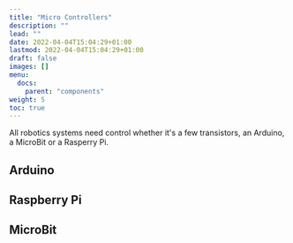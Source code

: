 ```yaml
---
title: "Micro Controllers"
description: ""
lead: ""
date: 2022-04-04T15:04:29+01:00
lastmod: 2022-04-04T15:04:29+01:00
draft: false
images: []
menu:
  docs:
    parent: "components"
weight: 5
toc: true
---
```


All robotics systems need control whether it's a few transistors, an Arduino, a MicroBit or a Rasperry Pi.

## Arduino

## Raspberry Pi

## MicroBit